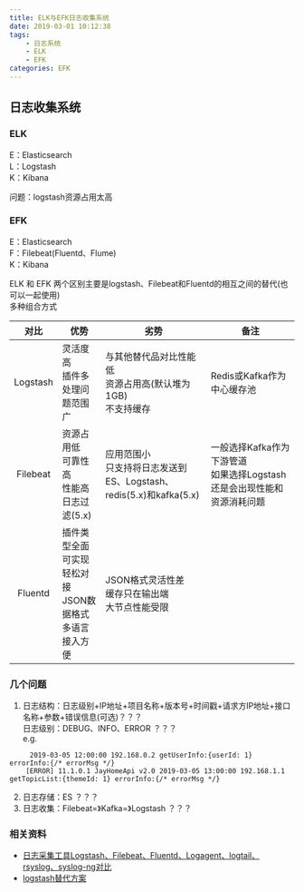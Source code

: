 ```yaml
---
title: ELK与EFK日志收集系统
date: 2019-03-01 10:12:38
tags:
    - 日志系统
    - ELK
    - EFK
categories: EFK     
---
```


## 日志收集系统

### ELK
E：Elasticsearch  
L：Logstash  
K：Kibana
<!--more-->
问题：logstash资源占用太高

### EFK
E：Elasticsearch  
F：Filebeat(Fluentd、Flume)  
K：Kibana    

ELK 和 EFK 两个区别主要是logstash、Filebeat和Fluentd的相互之间的替代(也可以一起使用)  
多种组合方式

| 对比 | 优势 | 劣势 | 备注 |
| :--------: | ----------- | -------- | -------- |
| Logstash | 灵活度高<br>插件多<br>处理问题范围广 | 与其他替代品对比性能低<br> 资源占用高(默认堆为1GB)<br>不支持缓存 | Redis或Kafka作为中心缓存池|
| Filebeat | 资源占用低<br>可靠性高<br>性能高<br>日志过滤(5.x)  | 应用范围小<br>只支持将日志发送到ES、Logstash、redis(5.x)和kafka(5.x) | 一般选择Kafka作为下游管道<br>如果选择Logstash还是会出现性能和资源消耗问题|
| Fluentd | 插件类型全面<br>可实现轻松对接<br> JSON数据格式<br>多语言接入方便 | JSON格式灵活性差<br>缓存只在输出端<br>大节点性能受限 |


### 几个问题

1. 日志结构：日志级别+IP地址+项目名称+版本号+时间戳+请求方IP地址+接口名称+参数+错误信息(可选)？？？  
日志级别：DEBUG、INFO、ERROR ？？？  
e.g.
```
     2019-03-05 12:00:00 192.168.0.2 getUserInfo:{userId: 1} errorInfo:{/* errorMsg */}
    [ERROR] 11.1.0.1 JayHomeApi v2.0 2019-03-05 13:00:00 192.168.1.1 getTopicList:{themeId: 1} errorInfo:{/* errorMsg */}
```
2. 日志存储：ES ？？？
3. 日志收集：Filebeat=》Kafka=》Logstash ？？？


### 相关资料
- [日志采集工具Logstash、Filebeat、Fluentd、Logagent、logtail、rsyslog、syslog-ng对比](http://www.amd5.cn/atang_3847.html)  
- [logstash替代方案](https://www.jianshu.com/p/8384f6cd0f22)
